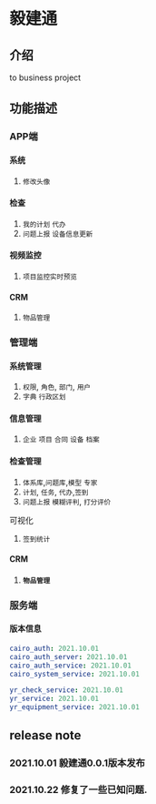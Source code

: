 # 毅建通
## 介绍
to business project
## 功能描述
### APP端

#### 系统

1. `修改头像`

#### 检查

1. `我的计划`  `代办`
2. `问题上报` `设备信息更新`

#### 视频监控

1. `项目监控实时预览`

#### CRM

1. `物品管理`

### 管理端

#### 系统管理

1. `权限`, `角色`, `部门`, `用户`
2. `字典` `行政区划`

#### 信息管理

1. `企业` `项目` `合同` `设备` `档案`

#### 检查管理

1. `体系库`,`问题库`,`模型` `专家`
2. `计划`, `任务`, `代办`,`签到`
3. `问题上报` `模糊评判`, `打分评价`

可视化

1. `签到统计`

#### CRM

1. #### `物品管理`

### 服务端

#### 版本信息

```yaml
cairo_auth: 2021.10.01
cairo_auth_server: 2021.10.01
cairo_auth_service: 2021.10.01
cairo_system_service: 2021.10.01

yr_check_service: 2021.10.01
yr_service: 2021.10.01
yr_equipment_service: 2021.10.01
```

## release note
### 2021.10.01 毅建通0.0.1版本发布
### 2021.10.22 修复了一些已知问题.